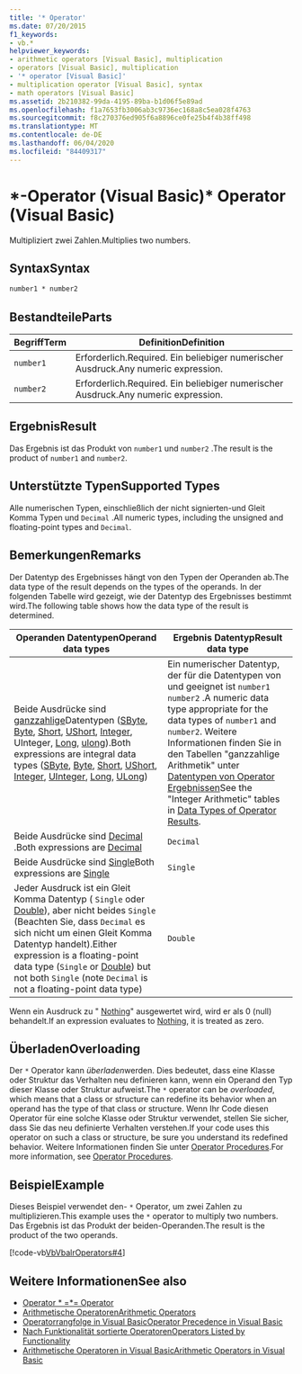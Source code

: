 ```yaml
---
title: '* Operator'
ms.date: 07/20/2015
f1_keywords:
- vb.*
helpviewer_keywords:
- arithmetic operators [Visual Basic], multiplication
- operators [Visual Basic], multiplication
- '* operator [Visual Basic]'
- multiplication operator [Visual Basic], syntax
- math operators [Visual Basic]
ms.assetid: 2b210382-99da-4195-89ba-b1d06f5e89ad
ms.openlocfilehash: f1a7653fb3006ab3c9736ec168a8c5ea028f4763
ms.sourcegitcommit: f8c270376ed905f6a8896ce0fe25b4f4b38ff498
ms.translationtype: MT
ms.contentlocale: de-DE
ms.lasthandoff: 06/04/2020
ms.locfileid: "84409317"
---
```

# <a name="-operator-visual-basic"></a><span data-ttu-id="5de85-102">\*-Operator (Visual Basic)</span><span class="sxs-lookup"><span data-stu-id="5de85-102">\* Operator (Visual Basic)</span></span>
<span data-ttu-id="5de85-103">Multipliziert zwei Zahlen.</span><span class="sxs-lookup"><span data-stu-id="5de85-103">Multiplies two numbers.</span></span>  
  
## <a name="syntax"></a><span data-ttu-id="5de85-104">Syntax</span><span class="sxs-lookup"><span data-stu-id="5de85-104">Syntax</span></span>  
  
```vb  
number1 * number2  
```  
  
## <a name="parts"></a><span data-ttu-id="5de85-105">Bestandteile</span><span class="sxs-lookup"><span data-stu-id="5de85-105">Parts</span></span>  
  
|<span data-ttu-id="5de85-106">Begriff</span><span class="sxs-lookup"><span data-stu-id="5de85-106">Term</span></span>|<span data-ttu-id="5de85-107">Definition</span><span class="sxs-lookup"><span data-stu-id="5de85-107">Definition</span></span>|  
|---|---|  
|`number1`|<span data-ttu-id="5de85-108">Erforderlich.</span><span class="sxs-lookup"><span data-stu-id="5de85-108">Required.</span></span> <span data-ttu-id="5de85-109">Ein beliebiger numerischer Ausdruck.</span><span class="sxs-lookup"><span data-stu-id="5de85-109">Any numeric expression.</span></span>|  
|`number2`|<span data-ttu-id="5de85-110">Erforderlich.</span><span class="sxs-lookup"><span data-stu-id="5de85-110">Required.</span></span> <span data-ttu-id="5de85-111">Ein beliebiger numerischer Ausdruck.</span><span class="sxs-lookup"><span data-stu-id="5de85-111">Any numeric expression.</span></span>|  
  
## <a name="result"></a><span data-ttu-id="5de85-112">Ergebnis</span><span class="sxs-lookup"><span data-stu-id="5de85-112">Result</span></span>  
 <span data-ttu-id="5de85-113">Das Ergebnis ist das Produkt von `number1` und `number2` .</span><span class="sxs-lookup"><span data-stu-id="5de85-113">The result is the product of `number1` and `number2`.</span></span>  
  
## <a name="supported-types"></a><span data-ttu-id="5de85-114">Unterstützte Typen</span><span class="sxs-lookup"><span data-stu-id="5de85-114">Supported Types</span></span>  
 <span data-ttu-id="5de85-115">Alle numerischen Typen, einschließlich der nicht signierten-und Gleit Komma Typen und `Decimal` .</span><span class="sxs-lookup"><span data-stu-id="5de85-115">All numeric types, including the unsigned and floating-point types and `Decimal`.</span></span>  
  
## <a name="remarks"></a><span data-ttu-id="5de85-116">Bemerkungen</span><span class="sxs-lookup"><span data-stu-id="5de85-116">Remarks</span></span>  
 <span data-ttu-id="5de85-117">Der Datentyp des Ergebnisses hängt von den Typen der Operanden ab.</span><span class="sxs-lookup"><span data-stu-id="5de85-117">The data type of the result depends on the types of the operands.</span></span> <span data-ttu-id="5de85-118">In der folgenden Tabelle wird gezeigt, wie der Datentyp des Ergebnisses bestimmt wird.</span><span class="sxs-lookup"><span data-stu-id="5de85-118">The following table shows how the data type of the result is determined.</span></span>  
  
|<span data-ttu-id="5de85-119">Operanden Datentypen</span><span class="sxs-lookup"><span data-stu-id="5de85-119">Operand data types</span></span>|<span data-ttu-id="5de85-120">Ergebnis Datentyp</span><span class="sxs-lookup"><span data-stu-id="5de85-120">Result data type</span></span>|  
|---|---|  
|<span data-ttu-id="5de85-121">Beide Ausdrücke sind [ganzzahlige](../data-types/uinteger-data-type.md)Datentypen ([SByte](../data-types/sbyte-data-type.md), [Byte](../data-types/byte-data-type.md), [Short](../data-types/short-data-type.md), [UShort](../data-types/ushort-data-type.md), [Integer](../data-types/integer-data-type.md), UInteger, [Long](../data-types/long-data-type.md), [ulong](../data-types/ulong-data-type.md)).</span><span class="sxs-lookup"><span data-stu-id="5de85-121">Both expressions are integral data types ([SByte](../data-types/sbyte-data-type.md), [Byte](../data-types/byte-data-type.md), [Short](../data-types/short-data-type.md), [UShort](../data-types/ushort-data-type.md), [Integer](../data-types/integer-data-type.md), [UInteger](../data-types/uinteger-data-type.md), [Long](../data-types/long-data-type.md), [ULong](../data-types/ulong-data-type.md))</span></span>|<span data-ttu-id="5de85-122">Ein numerischer Datentyp, der für die Datentypen von und geeignet ist `number1` `number2` .</span><span class="sxs-lookup"><span data-stu-id="5de85-122">A numeric data type appropriate for the data types of `number1` and `number2`.</span></span> <span data-ttu-id="5de85-123">Weitere Informationen finden Sie in den Tabellen "ganzzahlige Arithmetik" unter [Datentypen von Operator Ergebnissen](data-types-of-operator-results.md)</span><span class="sxs-lookup"><span data-stu-id="5de85-123">See the "Integer Arithmetic" tables in [Data Types of Operator Results](data-types-of-operator-results.md).</span></span>|  
|<span data-ttu-id="5de85-124">Beide Ausdrücke sind [Decimal](../data-types/decimal-data-type.md) .</span><span class="sxs-lookup"><span data-stu-id="5de85-124">Both expressions are [Decimal](../data-types/decimal-data-type.md)</span></span>|`Decimal`|  
|<span data-ttu-id="5de85-125">Beide Ausdrücke sind [Single](../data-types/single-data-type.md)</span><span class="sxs-lookup"><span data-stu-id="5de85-125">Both expressions are [Single](../data-types/single-data-type.md)</span></span>|`Single`|  
|<span data-ttu-id="5de85-126">Jeder Ausdruck ist ein Gleit Komma Datentyp ( `Single` oder [Double](../data-types/double-data-type.md)), aber nicht beides `Single` (Beachten Sie, dass `Decimal` es sich nicht um einen Gleit Komma Datentyp handelt).</span><span class="sxs-lookup"><span data-stu-id="5de85-126">Either expression is a floating-point data type (`Single` or [Double](../data-types/double-data-type.md)) but not both `Single` (note `Decimal` is not a floating-point data type)</span></span>|`Double`|  
  
 <span data-ttu-id="5de85-127">Wenn ein Ausdruck zu " [Nothing](../nothing.md)" ausgewertet wird, wird er als 0 (null) behandelt.</span><span class="sxs-lookup"><span data-stu-id="5de85-127">If an expression evaluates to [Nothing](../nothing.md), it is treated as zero.</span></span>  
  
## <a name="overloading"></a><span data-ttu-id="5de85-128">Überladen</span><span class="sxs-lookup"><span data-stu-id="5de85-128">Overloading</span></span>  
 <span data-ttu-id="5de85-129">Der `*` Operator kann *überladen*werden. Dies bedeutet, dass eine Klasse oder Struktur das Verhalten neu definieren kann, wenn ein Operand den Typ dieser Klasse oder Struktur aufweist.</span><span class="sxs-lookup"><span data-stu-id="5de85-129">The `*` operator can be *overloaded*, which means that a class or structure can redefine its behavior when an operand has the type of that class or structure.</span></span> <span data-ttu-id="5de85-130">Wenn Ihr Code diesen Operator für eine solche Klasse oder Struktur verwendet, stellen Sie sicher, dass Sie das neu definierte Verhalten verstehen.</span><span class="sxs-lookup"><span data-stu-id="5de85-130">If your code uses this operator on such a class or structure, be sure you understand its redefined behavior.</span></span> <span data-ttu-id="5de85-131">Weitere Informationen finden Sie unter [Operator Procedures](../../programming-guide/language-features/procedures/operator-procedures.md).</span><span class="sxs-lookup"><span data-stu-id="5de85-131">For more information, see [Operator Procedures](../../programming-guide/language-features/procedures/operator-procedures.md).</span></span>  
  
## <a name="example"></a><span data-ttu-id="5de85-132">Beispiel</span><span class="sxs-lookup"><span data-stu-id="5de85-132">Example</span></span>  
 <span data-ttu-id="5de85-133">Dieses Beispiel verwendet den- `*` Operator, um zwei Zahlen zu multiplizieren.</span><span class="sxs-lookup"><span data-stu-id="5de85-133">This example uses the `*` operator to multiply two numbers.</span></span> <span data-ttu-id="5de85-134">Das Ergebnis ist das Produkt der beiden-Operanden.</span><span class="sxs-lookup"><span data-stu-id="5de85-134">The result is the product of the two operands.</span></span>  
  
 [!code-vb[VbVbalrOperators#4](~/samples/snippets/visualbasic/VS_Snippets_VBCSharp/VbVbalrOperators/VB/Class1.vb#4)]  
  
## <a name="see-also"></a><span data-ttu-id="5de85-135">Weitere Informationen</span><span class="sxs-lookup"><span data-stu-id="5de85-135">See also</span></span>

- [<span data-ttu-id="5de85-136">Operator \* =</span><span class="sxs-lookup"><span data-stu-id="5de85-136">\*= Operator</span></span>](multiplication-assignment-operator.md)
- [<span data-ttu-id="5de85-137">Arithmetische Operatoren</span><span class="sxs-lookup"><span data-stu-id="5de85-137">Arithmetic Operators</span></span>](arithmetic-operators.md)
- [<span data-ttu-id="5de85-138">Operatorrangfolge in Visual Basic</span><span class="sxs-lookup"><span data-stu-id="5de85-138">Operator Precedence in Visual Basic</span></span>](operator-precedence.md)
- [<span data-ttu-id="5de85-139">Nach Funktionalität sortierte Operatoren</span><span class="sxs-lookup"><span data-stu-id="5de85-139">Operators Listed by Functionality</span></span>](operators-listed-by-functionality.md)
- [<span data-ttu-id="5de85-140">Arithmetische Operatoren in Visual Basic</span><span class="sxs-lookup"><span data-stu-id="5de85-140">Arithmetic Operators in Visual Basic</span></span>](../../programming-guide/language-features/operators-and-expressions/arithmetic-operators.md)
